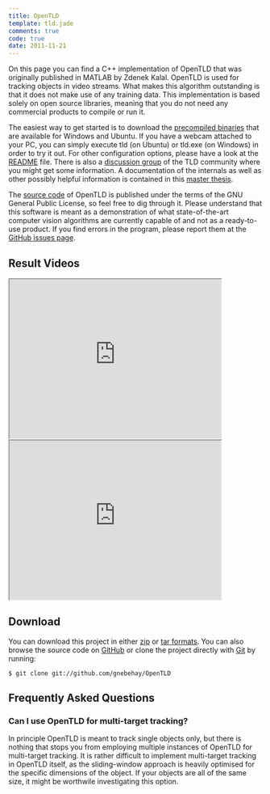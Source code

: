 ```yaml
---
title: OpenTLD
template: tld.jade
comments: true
code: true
date: 2011-11-21
---
```


On this page you can find a C++ implementation of OpenTLD that was originally published in MATLAB by Zdenek Kalal. OpenTLD is used for
tracking objects in video streams. What makes this algorithm outstanding is that it does not make use of any training
data. This implementation is based solely on open source libraries, meaning that you do not need any commercial
products to compile or run it.

The easiest way to get started is to download the [precompiled binaries][1] that are available for Windows and Ubuntu.
If you have a webcam attached to your PC, you can simply execute tld (on Ubuntu) or tld.exe (on Windows) in order to
try it out. For other configuration options, please have a look at the [README][2] file. There is also a [discussion group][3] of the TLD community where you might get some information.
A documentation of the internals as well as other possibly helpful information is contained in this [master thesis](/publications/master_thesis/master_thesis.pdf).

The [source code](#download) of OpenTLD is published under the terms of the GNU General Public License, so feel free to dig through it.
Please understand that this software is meant as a demonstration of what state-of-the-art computer vision algorithms are currently
capable of and not as a ready-to-use product. If you find errors in the program, please report them at the [GitHub issues page][4].

## Result Videos

<iframe class="youtube" width="420" height="315" src="http://www.youtube.com/embed/PCx2tFeHPiQ"></iframe>
<iframe class="youtube" width="420" height="315" src="http://www.youtube.com/embed/qcw_R6wCG6E"></iframe>

## Download

You can download this project in either [zip][5] or [tar formats][6].
You can also browse the source code on [GitHub][2] or clone the project directly with [Git][7] by running:

```
$ git clone git://github.com/gnebehay/OpenTLD
```

## Frequently Asked Questions

### Can I use OpenTLD for multi-target tracking?</h3>
In principle OpenTLD is meant to track single objects only,
but there is nothing that stops you from employing multiple instances of OpenTLD for multi-target tracking.
It is rather difficult to implement multi-target tracking in OpenTLD itself,
as the sliding-window approach is heavily optimised for the specific dimensions of the object.
If your objects are all of the same size, it might be worthwile investigating this option.

[1]: https://github.com/gnebehay/OpenTLD/downloads
[2]: https://github.com/gnebehay/OpenTLD 
[3]: http://groups.google.com/group/opentld
[4]: https://github.com/gnebehay/OpenTLD/issues
[5]: https://github.com/gnebehay/OpenTLD/zipball/master
[6]: https://github.com/gnebehay/OpenTLD/tarball/master
[7]: http://git-scm.com
